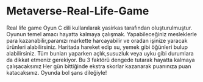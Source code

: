 # Metaverse-Real-Life-Game
Real life game
Oyun C dili kullanılarak yasirkas tarafından oluşturulmuştur.
Oyunun temel amacı hayatta kalmaya çalışmak.
Yapabileceğiniz mesleklerle para kazanabilir,paranızı markette harcayabilir ve oradan işinize yaracak ürünleri alabilirsiniz.
Haritada hareket edip su, yemek gibi öğünleri bulup alabilirsiniz.
Tüm bunları yaparken açlık,susuzluk veya uyku gibi durumlara da dikkat etmeniz gerekiyor.
Bu 3 faktörü dengede tutarak hayatta kalmaya çalışacaksınız
Her gün bittiğinde ekstra skorlar kazanarak puanınıza puan katacaksınız.
Oyunda bol şans dileğiyle!

